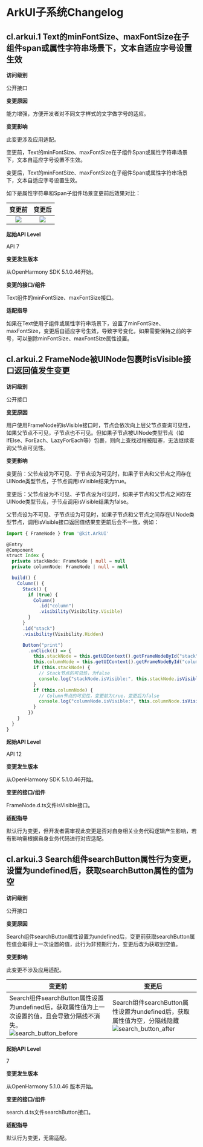 # ArkUI子系统Changelog

## cl.arkui.1 Text的minFontSize、maxFontSize在子组件span或属性字符串场景下，文本自适应字号设置生效

**访问级别**

公开接口

**变更原因**

能力增强，方便开发者对不同文字样式的文字做字号的适应。

**变更影响**

此变更涉及应用适配。

变更前，Text的minFontSize、maxFontSize在子组件Span或属性字符串场景下，文本自适应字号设置不生效。

变更后，Text的minFontSize、maxFontSize在子组件Span或属性字符串场景下，文本自适应字号设置生效。

如下是属性字符串和Span子组件场景变更前后效果对比：

|               变更前                |              变更后               |
| :---------------------------------: | :-------------------------------: |
|![](figures/before_span_adapter.png)|![](figures/after_span_adapter.png)|

**起始API Level**

API 7

**变更发生版本**

从OpenHarmony SDK 5.1.0.46开始。

**变更的接口/组件**

Text组件的minFontSize、maxFontSize接口。

**适配指导**

如果在Text使用子组件或属性字符串场景下，设置了minFontSize、maxFontSize，变更后自适应字号生效，导致字号变化，如果需要保持之前的字号，可以删除minFontSize、maxFontSize属性设置。

## cl.arkui.2 FrameNode被UINode包裹时isVisible接口返回值发生变更

**访问级别**

公开接口

**变更原因**

用户使用FrameNode的isVisible接口时，节点会依次向上层父节点查询可见性，如果父节点不可见，子节点也不可见。但如果子节点被UINode类型节点（如IfElse、ForEach、LazyForEach等）包裹，则向上查找过程被阻塞，无法继续查询父节点可见性。

**变更影响**

变更前：父节点设为不可见、子节点设为可见时，如果子节点和父节点之间存在UINode类型节点，子节点调用isVisible结果为true。

变更后：父节点设为不可见、子节点设为可见时，如果子节点和父节点之间存在UINode类型节点，子节点调用isVisible结果为false。

父节点设为不可见、子节点设为可见时，如果子节点和父节点之间存在UINode类型节点，调用isVisible接口返回值结果变更前后会不一致，例如：
```ts
import { FrameNode } from '@kit.ArkUI'

@Entry
@Component
struct Index {
  private stackNode: FrameNode | null = null
  private columnNode: FrameNode | null = null

  build() {
    Column() {
      Stack() {
        if (true) {
          Column()
            .id("column")
            .visibility(Visibility.Visible)
        }
      }
      .id("stack")
      .visibility(Visibility.Hidden)

      Button("print")
        .onClick(() => {
          this.stackNode = this.getUIContext().getFrameNodeById("stack")
          this.columnNode = this.getUIContext().getFrameNodeById("column")
          if (this.stackNode) {
            // Stack节点的可见性，为false
            console.log("stackNode.isVisible:", this.stackNode.isVisible())
          }
          if (this.columnNode) {
            // Column节点的可见性，变更前为true，变更后为false
            console.log("columnNode.isVisible:", this.columnNode.isVisible())
          }
        })
    }
  }
}
```

**起始API Level**

API 12

**变更发生版本**

从OpenHarmony SDK 5.1.0.46开始。

**变更的接口/组件**

FrameNode.d.ts文件isVisible接口。

**适配指导**

默认行为变更，但开发者需审视此变更是否对自身相关业务代码逻辑产生影响，若有影响需根据自身业务代码进行对应适配。

## cl.arkui.3 Search组件searchButton属性行为变更，设置为undefined后，获取searchButton属性的值为空
**访问级别**

公开接口

**变更原因**

Search组件searchButton属性设置为undefined后，变更前获取searchButton属性值会取得上一次设置的值，此行为非预期行为，变更后改为获取到空值。

**变更影响**

此变更不涉及应用适配。

| 变更前 | 变更后 |
|------ |--------|
|Search组件searchButton属性设置为undefined后，获取属性值为上一次设置的值，且会导致分隔线不消失。<br>![search_button_before](figures/search_button_before.png)|Search组件searchButton属性设置为undefined后，获取属性值为空，分隔线隐藏<br>![search_button_after](figures/search_button_after.png)|

**起始API Level**

7

**变更发生版本**

从OpenHarmony 5.1.0.46 版本开始。

**变更的接口/组件**

search.d.ts文件searchButton接口。

**适配指导**

默认行为变更，无需适配。
